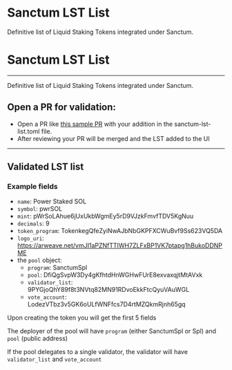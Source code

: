 # Sanctum LST List

Definitive list of Liquid Staking Tokens integrated under Sanctum.

# Sanctum LST List

---

Definitive list of Liquid Staking Tokens integrated under Sanctum.

## Open a PR for validation:

- Open a PR like [this sample PR](https://github.com/igneous-labs/sanctum-lst-list/pull/38) with your addition in the sanctum-lst-list.toml file.
- After reviewing your PR will be merged and the LST added to the UI

---

## Validated LST list

### Example fields

- `name`: Power Staked SOL
- `symbol`: pwrSOL
- `mint`: pWrSoLAhue6jUxUkbWgmEy5rD9VJzkFmvfTDV5KgNuu
- `decimals`: 9
- `token_program`: TokenkegQfeZyiNwAJbNbGKPFXCWuBvf9Ss623VQ5DA
- `logo_uri`: https://arweave.net/vmJI1aPZNfTTIWH7ZLFxBP1VK7ptapg1hBukoDDNPME
- the `pool` object:
    - `program`: SanctumSpl
    - `pool`: DfiQgSvpW3Dy4gKfhtdHnWGHwFUrE8exvaxqjtMtAVxk
    - `validator_list`: 9PYGjoQhY89f8t3NVtq82MN91RDvoEkkFtcQyuVAuWGL
    - `vote_account`: LodezVTbz3v5GK6oULfWNFfcs7D4rtMZQkmRjnh65gq

Upon creating the token you will get the first 5 fields

The deployer of the pool will have `program` (either SanctumSpl or Spl) and `pool` (public address)

If the pool delegates to a single validator, the validator will have `validator_list` and `vote_account`
